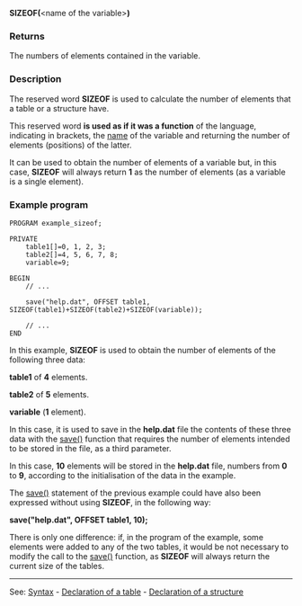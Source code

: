 **SIZEOF(**&lt;name of the variable&gt;**)**

### Returns

The numbers of elements contained in the variable.

### Description

The reserved word **SIZEOF** is used to calculate the number of elements that a  table or a structure have.

This reserved word **is used as if it was a function** of the language,
indicating in brackets, the [name](definition_of_a_namedot.md) of the variable and returning the number of elements (positions) of the latter.

It can be used to obtain the number of elements of a variable but, in this case, **SIZEOF** will always return **1** as the number of elements (as a variable is a single element).

### Example program
```
PROGRAM example_sizeof;

PRIVATE
    table1[]=0, 1, 2, 3;
    table2[]=4, 5, 6, 7, 8;
    variable=9;

BEGIN
    // ...

    save("help.dat", OFFSET table1, SIZEOF(table1)+SIZEOF(table2)+SIZEOF(variable));

    // ...
END
```


In this example, **SIZEOF** is used to obtain the number of elements
of the following three data:

**table1** of **4** elements.

**table2** of **5** elements.

**variable** (**1** element).


In this case, it is used to save in the **help.dat** file the contents of these three data with the [save()](save().md) function that requires the number of elements intended to be stored in the file, as a third parameter.

In this case, **10** elements will be stored in the **help.dat** file, numbers from **0** to **9**, according to the initialisation of the data in the example.

The [save()](save().md) statement of the previous example could have also been expressed without using **SIZEOF**, in the following way:

  **save(&quot;help.dat&quot;, OFFSET table1, 10);**

There is only one difference: if, in the program of the example, some elements were added to any of the two tables, it would be not necessary to modify the call to the [save()](save().md) function, as **SIZEOF** will always return the current size of the tables.

---------------------------------------
See: [Syntax](syntax_of_a_programdot.md) - [Declaration of a table](declaration_of_a_tabledot.md) - [Declaration of a structure](declaration_of_a_structuredot.md)

